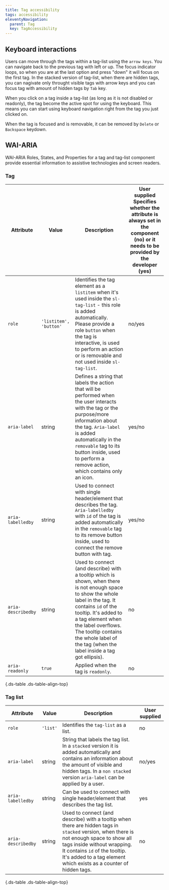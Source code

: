 ```yaml
---
title: Tag accessibility
tags: accessibility
eleventyNavigation:
  parent: Tag
  key: TagAccessibility
---
```

<section>

## Keyboard interactions

Users can move through the tags within a tag-list using the `arrow keys`. You can navigate back to the previous tag with left or up. The focus indicator loops, so when you are at the last option and press "down" it will focus on the first tag.
In the stacked version of tag-list, when there are hidden tags, you can nagivate only throught visible tags with arrow keys and you can focus tag with amount of hidden tags by `Tab` key.


When you click on a tag inside a tag-list (as long as it is not disabled or readonly), the tag become the active spot for using the keyboard. This means you can start using keyboard navigation right from the tag you just clicked on.


When the tag is focused and is removable, it can be removed by `Delete` or `Backspace` keydown.

</section>

<section>

## WAI-ARIA

WAI-ARIA Roles, States, and Properties for a tag and tag-list component provide essential information to assistive technologies and screen readers.

### Tag

<div class="ds-table-wrapper">

|Attribute|Value|Description|User supplied  <sl-icon name="info" aria-describedby="tooltip1" size="md"></sl-icon><sl-tooltip id="tooltip1">Specifies whether the attribute is always set in the component (no) or it needs to be provided by the developer (yes)</sl-tooltip>|
|-|-|-|-|
|`role`|`'listitem', 'button'`|Identifies the tag element as a `listitem` when it's used inside the `sl-tag-list` - this role is added automatically. Please provide a role `button` when the tag is interactive, is used to perform an action or is removable and not used inside `sl-tag-list`.|no/yes|
|`aria-label`|string|Defines a string that labels the action that will be performed when the user interacts with the tag or the purpose/more information about the tag. `Aria-label` is added automatically in the `removable` tag to its button inside, used to perform a remove action, which contains only an icon.|yes/no|
|`aria-labelledby`|string|Used to connect with single header/element that describes the tag. `Aria-labelledby` with `id` of the tag is added automatically in the `removable` tag to its remove button inside, used to connect the remove button with tag.|yes/no|
|`aria-describedby`|string|Used to connect (and describe) with a tooltip which is shown, when there is not enough space to show the whole label in the tag. It contains `id` of the tooltip. It's added to a tag element when the label overflows. The tooltip contains the whole label of the tag (when the label inside a tag got ellipsis).|no|
|`aria-readonly`|`true`|Applied when the tag is `readonly`.|no|

{.ds-table .ds-table-align-top}

</div>

### Tag list

<div class="ds-table-wrapper">

|Attribute|Value|Description|User supplied  <sl-icon name="info" aria-describedby="tooltip1" size="md"></sl-icon>|
|-|-|-|-|
|`role`|`'list'`|Identifies the `tag-list` as a list.|no|
|`aria-label`|string|String that labels the tag list. In a `stacked` version it is added automatically and contains an information about the amount of visible and hidden tags. In a `non stacked` version `aria-label` can be applied by a user.|no/yes|
|`aria-labelledby`|string|Can be used to connect with single header/element that describes the tag list.|yes|
|`aria-describedby`|string|Used to connect (and describe) with a tooltip when there are hidden tags in `stacked` version, when there is not enough space to show all tags inside without wrapping. It contains `id` of the tooltip. It's added to a tag element which exists as a counter of hidden tags.|no|

{.ds-table .ds-table-align-top}

</div>

</section>
